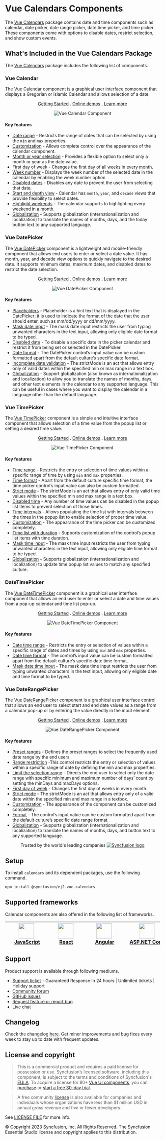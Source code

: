 # Vue Calendars Components

The [Vue Calendars](https://www.syncfusion.com/vue-components/vue-calendar?utm_source=npm&utm_medium=listing&utm_campaign=vue-calendar-npm) package contains date and time components such as calendar, date picker, date range picker, date time picker, and time picker. These components come with options to disable dates, restrict selection, and show custom events.

## What's Included in the Vue Calendars Package

The [Vue Calendars](https://www.syncfusion.com/vue-components/vue-calendar?utm_source=npm&utm_medium=listing&utm_campaign=vue-calendar-npm) package includes the following list of components.

### Vue Calendar

The [Vue Calendar](https://www.syncfusion.com/vue-components/vue-calendar?utm_source=npm&utm_medium=listing&utm_campaign=vue-calendar-npm) component is a graphical user interface component that displays a Gregorian or Islamic Calendar and allows selection of a date.

<p align="center">
  <a href="https://www.syncfusion.com/vue-components/vue-calendar?utm_source=npm&utm_medium=listing&utm_campaign=vue-calendar-npm">Getting Started</a> .
  <a href="https://ej2.syncfusion.com/vue/demos/?utm_source=npm&utm_medium=listing&utm_campaign=vue-calendar-npm#/bootstrap5/calendar/default.html">Online demos</a> .
  <a href="https://www.syncfusion.com/vue-components/vue-calendar?utm_source=npm&utm_medium=listing&utm_campaign=vue-calendar-npm">Learn more</a>
</p>

<p align="center">
<img alt="Vue Calendar Component" src="https://raw.githubusercontent.com/SyncfusionExamples/nuget-img/master/vue/vue-calendar.png">
</p>

#### Key features

* [Date range](https://ej2.syncfusion.com/vue/demos/?utm_source=npm&utm_campaign=calendar#/material/calendar/date-range) - Restricts the range of dates that can be selected by using the `min` and `max` properties.
* [Customization](https://ej2.syncfusion.com/vue/demos/?utm_source=npm&utm_campaign=calendar#/material/calendar/special-dates) - Allows complete control over the appearance of the calendar component.
* [Month or year selection](https://ej2.syncfusion.com/vue/documentation/calendar/calendar-views#calendar-views) - Provides a flexible option to select only a month or year as the date value.
* [First day of week](https://ej2.syncfusion.com/vue/documentation/calendar/how-to/change-the-first-day-of-week/#change-the-first-day-of-the-week) - Changes the first day of all weeks in every month.
* [Week number](https://ej2.syncfusion.com/vue/documentation/calendar/how-to/render-the-calendar-with-week-numbers/#render-the-calendar-with-week-numbers) - Displays the week number of the selected date in the calendar by enabling the week number option.
* [Disabled dates](https://ej2.syncfusion.com/vue/demos/?utm_source=npm&utm_campaign=calendar#/material/calendar/disabled) - Disables any date to prevent the user from selecting that date.
* [Start and depth view](https://ej2.syncfusion.com/vue/documentation/calendar/calendar-views/#view-restriction) - Calendar has `month`, `year`, and `decade` views that provide flexibility to select dates.
* [Highlight weekends](https://ej2.syncfusion.com/vue/documentation/calendar/customization/#highlight-weekends) - The calendar supports to highlighting every weekend in a month.
* [Globalization](https://ej2.syncfusion.com/vue/documentation/calendar/globalization/#globalization) - Supports globalization (internationalization and localization) to translate the names of months, days, and the today button text to any supported language.

### Vue DatePicker

The [Vue DatePicker](https://www.syncfusion.com/vue-components/vue-datepicker?utm_source=npm&utm_medium=listing&utm_campaign=vue-calendar-npm) component is a lightweight and mobile-friendly component that allows end users to enter or select a date value. It has month, year, and decade view options to quickly navigate to the desired date. It supports minimum dates, maximum dates, and disabled dates to restrict the date selection.

<p align="center">
  <a href="https://ej2.syncfusion.com/vue/documentation/datepicker/getting-started/?utm_source=npm&utm_medium=listing&utm_campaign=vue-calendar-npm">Getting Started</a> .
  <a href="https://ej2.syncfusion.com/vue/demos/?utm_source=npm&utm_medium=listing&utm_campaign=vue-calendar-npm#/bootstrap5/datepicker/default.html">Online demos</a> .
  <a href="https://www.syncfusion.com/vue-components/vue-datepicker?utm_source=npm&utm_medium=listing&utm_campaign=vue-calendar-npm">Learn more</a>
</p>

<p align="center">
<img alt="Vue DatePicker Component" src="https://raw.githubusercontent.com/SyncfusionExamples/nuget-img/master/vue/vue-datepicker.png">
</p>

#### Key features

* [Placeholders](https://ej2.syncfusion.com/vue/documentation/datepicker/how-to/set-the-placeholder/?utm_source=npm&utm_medium=listing&utm_campaign=vue-calendar-npm) - Placeholder is a hint text that is displayed in the DatePicker; it is used to indicate the format of the date that the user should enter, such as mm/dd/yyyy or dd/mm/yyyy.
* [Mask date input](https://ej2.syncfusion.com/vue/demos/?utm_source=npm&utm_medium=listing&utm_campaign=vue-calendar-npm#/bootstrap5/datepicker/input-mask.html) - The mask date input restricts the user from typing unwanted characters in the text input, allowing only eligible date format to be typed.
* [Disabled date](https://ej2.syncfusion.com/vue/demos/?utm_source=npm&utm_medium=listing&utm_campaign=vue-calendar-npm#/bootstrap5/datepicker/disabled.html) - To disable a specific date in the picker calendar and restrict it from being set or selected in the DatePicker.
* [Date format](https://ej2.syncfusion.com/vue/demos/?utm_source=npm&utm_medium=listing&utm_campaign=vue-calendar-npm#/bootstrap5/datepicker/date-format.html) - The DatePicker control’s input value can be custom formatted apart from the default culture’s specific date format.
* [Incomplete date validation](https://ej2.syncfusion.com/vue/documentation/datepicker/strict-mode/?utm_source=npm&utm_medium=listing&utm_campaign=vue-calendar-npm) - The strictMode is an act that allows entry only of valid dates within the specified min or max range in a text box.
* [Globalization](https://ej2.syncfusion.com/vue/documentation/datepicker/globalization/?utm_source=npm&utm_medium=listing&utm_campaign=vue-calendar-npm) - Support globalization (also known as internationalization and localization) to allow you to translate the names of months, days, and other text elements in the calendar to any supported language. This can be useful in cases where you want to display the calendar in a language other than the default language.

### Vue TimePicker

The [Vue TimePicker](https://www.syncfusion.com/vue-components/vue-timepicker?utm_source=npm&utm_medium=listing&utm_campaign=vue-calendar-npm) component is a simple and intuitive interface component that allows selection of a time value from the popup list or setting a desired time value.

<p align="center">
  <a href="https://ej2.syncfusion.com/vue/documentation/timepicker/getting-started/?utm_source=npm&utm_medium=listing&utm_campaign=vue-calendar-npm">Getting Started</a> .
  <a href="https://ej2.syncfusion.com/vue/demos/?utm_source=npm&utm_medium=listing&utm_campaign=vue-calendar-npm#/bootstrap5/timepicker/default.html">Online demos</a> .
  <a href="https://www.syncfusion.com/vue-components/vue-timepicker?utm_source=npm&utm_medium=listing&utm_campaign=vue-calendar-npm">Learn more</a>
</p>

<p align="center">
<img alt="Vue TimePicker Component" src="https://raw.githubusercontent.com/SyncfusionExamples/nuget-img/master/vue/vue-timepicker.png">
</p>

#### Key features

* [Time range](https://ej2.syncfusion.com/vue/demos/?utm_source=npm&utm_campaign=timepicker#/material/timepicker/time-range) - Restricts the entry or selection of time values within a specific range of time by using `min` and `max` properties.
* [Time format](https://ej2.syncfusion.com/vue/demos/?utm_source=npm&utm_campaign=timepicker#/material/timepicker/time-format) - Apart from the default culture specific time format, the time picker control’s input value can also be custom formatted.
* [Strict mode](https://ej2.syncfusion.com/vue/documentation/timepicker/strict-mode#timepicker) - The strictMode is an act that allows entry of only valid time values within the specified min and max range in a text box.
* [Disabled time](https://ej2.syncfusion.com/vue/demos/?utm_source=npm&utm_campaign=timepicker#/material/timepicker/list-formatting) - Any number of time values can be disabled in the popup list items to prevent selection of those times.
* [Time intervals](https://ej2.syncfusion.com/vue/demos/?utm_source=npm&utm_campaign=timepicker#/material/timepicker/list-formatting) - Allows populating the time list with intervals between the times in the popup list to enable selection of proper time value.
* [Customization](https://ej2.syncfusion.com/vue/documentation/timepicker/how-to/css-customization/#css-customization) - The appearance of the time picker can be customized completely.
* [Time list with duration](https://ej2.syncfusion.com/vue/demos/?utm_source=npm&utm_campaign=timepicker#/material/timepicker/list-formatting) - Supports customization of the control’s popup list items with time duration.
* [Mask time input](https://ej2.syncfusion.com/vue/demos/?utm_source=npm&utm_medium=listing&utm_campaign=vue-calendar-npm#/bootstrap5/timepicker/input-mask.html) - The mask time input restricts the user from typing unwanted characters in the text input, allowing only eligible time format to be typed.
* [Globalization](https://ej2.syncfusion.com/vue/documentation/timepicker/globalization#globalization) - Supports globalization (internationalization and localization) to update time popup list values to match any specified culture.

### DateTimePicker

The [Vue DateTimePicker](https://www.syncfusion.com/vue-components/vue-datetimepicker?utm_source=npm&utm_medium=listing&utm_campaign=vue-calendar-npm) component is a graphical user interface component that allows an end user to enter or select a date and time values from a pop-up calendar and time list pop-up.

<p align="center">
  <a href="https://ej2.syncfusion.com/vue/documentation/datetimepicker/getting-started/?utm_source=npm&utm_medium=listing&utm_campaign=vue-calendar-npm">Getting Started</a> .
  <a href="https://ej2.syncfusion.com/vue/demos/?utm_source=npm&utm_medium=listing&utm_campaign=vue-calendar-npm#/bootstrap5/datetimepicker/default.html">Online demos</a> .
  <a href="https://www.syncfusion.com/vue-components/vue-datetimepicker?utm_source=npm&utm_medium=listing&utm_campaign=vue-calendar-npm">Learn more</a>
</p>

<p align="center">
<img alt="Vue DateTimePicker Component" src="https://raw.githubusercontent.com/SyncfusionExamples/nuget-img/master/vue/vue-datetimepicker.png">
</p>

#### Key features

* [Date time range](https://ej2.syncfusion.com/vue/demos/?utm_source=npm&utm_campaign=datetimepicker#/material/datetimepicker/date-time-range) - Restricts the entry or selection of values within a specific range of dates and times by using `min` and `max` properties.
* [Date time format](https://ej2.syncfusion.com/vue/demos/?utm_source=npm&utm_campaign=datetimepicker#/material/datetimepicker/date-time-format) - The control’s input value can be custom formatted apart from the default culture’s specific date time format.
* [Mask date time input](https://ej2.syncfusion.com/vue/demos/?utm_source=npm&utm_medium=listing&utm_campaign=vue-calendar-npm#/bootstrap5/datetimepicker/input-mask.html) - The mask date time input restricts the user from typing unwanted characters in the text input, allowing only eligible date and time format to be typed.

### Vue DateRangePicker

The [Vue DateRangePicker](https://www.syncfusion.com/vue-components/vue-date-range-picker?utm_source=npm&utm_medium=listing&utm_campaign=vue-calendar-npm) component is a graphical user interface control that allows an end user to select start and end date values as a range from a calendar pop-up or by entering the value directly in the input element.

<p align="center">
  <a href="https://ej2.syncfusion.com/vue/documentation/daterangepicker/getting-started/?utm_source=npm&utm_medium=listing&utm_campaign=vue-calendar-npm">Getting Started</a> .
  <a href="https://ej2.syncfusion.com/vue/demos/?utm_source=npm&utm_medium=listing&utm_campaign=vue-calendar-npm#/bootstrap5/daterangepicker/default.html">Online demos</a> .
  <a href="https://www.syncfusion.com/vue-components/vue-date-range-picker?utm_source=npm&utm_medium=listing&utm_campaign=vue-calendar-npm">Learn more</a>
</p>

<p align="center">
<img alt="Vue DateRangePicker Component" src="https://raw.githubusercontent.com/SyncfusionExamples/nuget-img/master/vue/vue-daterangepicker.png">
</p>

#### Key features

* [Preset ranges](https://ej2.syncfusion.com/vue/demos/?utm_source=npm&utm_campaign=daterangepicker#/material/daterangepicker/preset) - Defines the preset ranges to select the frequently used date range by the end users.
* [Range restriction](https://ej2.syncfusion.com/vue/demos/?utm_source=npm&utm_campaign=daterangepicker#/material/daterangepicker/date-range) -This control restricts the entry or selection of values within a specific range of date by defining the min and max properties.
* [Limit the selection range](https://ej2.syncfusion.com/vue/demos/?utm_source=npm&utm_campaign=daterangepicker#/material/daterangepicker/day-span) - Directs the end user to select only the date range with specific minimum and maximum number of days’ count by setting the minDays and maxDays options.
* [First day of week](https://ej2.syncfusion.com/vue/documentation/daterangepicker/customization#first-day-of-week) - Changes the first day of weeks in every month.
* [Strict mode](https://ej2.syncfusion.com/vue/documentation/daterangepicker/range-restriction#strict-mode) - The strictMode is an act that allows entry only of a valid date within the specified min and max range in a textbox.
* [Customization](https://ej2.syncfusion.com/vue/documentation/daterangepicker/customization#customization) - The appearance of the component can be customized completely.
* [Format](https://ej2.syncfusion.com/vue/demos/?utm_source=npm&utm_campaign=daterangepicker#/material/daterangepicker/date-format) - The control’s input value can be custom formatted apart from the default culture’s specific date range format.
* [Globalization](https://ej2.syncfusion.com/vue/documentation/daterangepicker/globalization#globalization) - Supports globalization (internationalization and localization) to translate the names of months, days, and button text to any supported language.

<p align="center">
Trusted by the world's leading companies
  <a href="https://www.syncfusion.com/">
    <img src="https://raw.githubusercontent.com/SyncfusionExamples/nuget-img/master/syncfusion/syncfusion-trusted-companies.webp" alt="Syncfusion logo">
  </a>
</p>

## Setup

To install `calendars` and its dependent packages, use the following command.

```sh
npm install @syncfusion/ej2-vue-calendars
```

## Supported frameworks

Calendar components are also offered in the following list of frameworks.

| [<img src="https://ej2.syncfusion.com/github/images/js.svg" height="50" />](https://www.syncfusion.com/javascript-ui-controls?utm_medium=listing&utm_source=github)<br/>&nbsp;&nbsp;&nbsp;&nbsp;&nbsp;[JavaScript](https://www.syncfusion.com/javascript-ui-controls?utm_medium=listing&utm_source=github)&nbsp;&nbsp;&nbsp;&nbsp; | [<img src="https://ej2.syncfusion.com/github/images/react.svg"  height="50" />](https://www.syncfusion.com/react-ui-components?utm_medium=listing&utm_source=github)<br/>&nbsp;&nbsp;&nbsp;&nbsp;&nbsp;&nbsp;&nbsp;[React](https://www.syncfusion.com/react-ui-components?utm_medium=listing&utm_source=github)&nbsp;&nbsp;&nbsp;&nbsp;&nbsp;&nbsp; | [<img src="https://ej2.syncfusion.com/github/images/angular.svg"  height="50" />](https://www.syncfusion.com/angular-components/?utm_medium=listing&utm_source=github)<br/>&nbsp;&nbsp;&nbsp;&nbsp;&nbsp;&nbsp;&nbsp;[Angular](https://www.syncfusion.com/angular-components/?utm_medium=listing&utm_source=github)&nbsp;&nbsp;&nbsp;&nbsp;&nbsp;&nbsp; | [<img src="https://ej2.syncfusion.com/github/images/netcore.svg" height="50" />](https://www.syncfusion.com/aspnet-core-ui-controls?utm_medium=listing&utm_source=github)<br/>&nbsp;&nbsp;[ASP.NET&nbsp;Core](https://www.syncfusion.com/aspnet-core-ui-controls?utm_medium=listing&utm_source=github)&nbsp;&nbsp; | [<img src="https://ej2.syncfusion.com/github/images/netmvc.svg" height="50" />](https://www.syncfusion.com/aspnet-mvc-ui-controls?utm_medium=listing&utm_source=github)<br/>&nbsp;&nbsp;[ASP.NET&nbsp;MVC](https://www.syncfusion.com/aspnet-mvc-ui-controls?utm_medium=listing&utm_source=github)&nbsp;&nbsp; | 
| :-----: | :-----: | :-----: | :-----: | :-----: |

## Support

Product support is available through following mediums.

* [Support ticket](https://support.syncfusion.com/support/tickets/create) - Guaranteed Response in 24 hours | Unlimited tickets | Holiday support
* [Community forum](https://www.syncfusion.com/forums/vue?utm_source=npm&utm_medium=listing&utm_campaign=vue-layout-npm)
* [GitHub issues](https://github.com/syncfusion/ej2-vue-ui-components/issues/new)
* [Request feature or report bug](https://www.syncfusion.com/feedback/vue?utm_source=npm&utm_medium=listing&utm_campaign=vue-layout-npm)
* Live chat

## Changelog

Check the changelog [here](https://github.com/syncfusion/ej2-vue-ui-components/blob/master/components/calendars/CHANGELOG.md). Get minor improvements and bug fixes every week to stay up to date with frequent updates.

## License and copyright

> This is a commercial product and requires a paid license for possession or use. Syncfusion’s licensed software, including this component, is subject to the terms and conditions of Syncfusion's [EULA](https://www.syncfusion.com/eula/es/). To acquire a license for 80+ [Vue UI components](https://www.syncfusion.com/vue-components), you can [purchase](https://www.syncfusion.com/sales/products) or [start a free 30-day trial](https://www.syncfusion.com/account/manage-trials/start-trials).

> A free community [license](https://www.syncfusion.com/products/communitylicense) is also available for companies and individuals whose organizations have less than $1 million USD in annual gross revenue and five or fewer developers.

See [LICENSE FILE](https://github.com/syncfusion/ej2-vue-ui-components/blob/master/license) for more info.

© Copyright 2023 Syncfusion, Inc. All Rights Reserved. The Syncfusion Essential Studio license and copyright applies to this distribution.